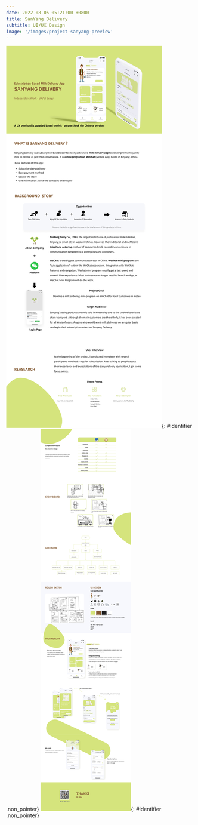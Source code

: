 ```yaml
---
date: 2022-08-05 05:21:00 +0800
title: SanYang Delivery
subtitle: UI/UX Design
image: '/images/project-sanyang-preview'
---
```

<style>
.non_pointer {
    pointer-events: none
}
</style>
![SanYang-Delivery-a](/images/project-sanyang-en-a.webp){: #identifier .non_pointer}
![SanYang-Delivery-b](/images/project-sanyang-en-b.webp){: #identifier .non_pointer}